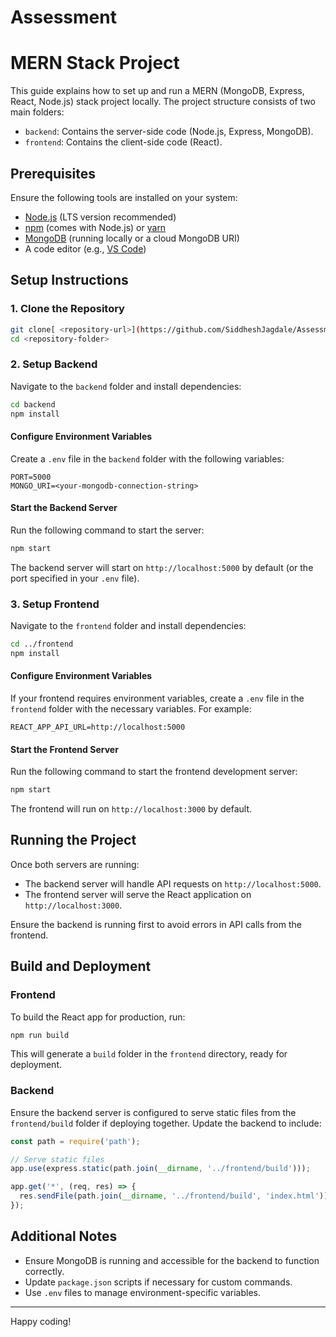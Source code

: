 # Assessment
# MERN Stack Project

This guide explains how to set up and run a MERN (MongoDB, Express, React, Node.js) stack project locally. The project structure consists of two main folders:

- `backend`: Contains the server-side code (Node.js, Express, MongoDB).
- `frontend`: Contains the client-side code (React).

## Prerequisites

Ensure the following tools are installed on your system:

- [Node.js](https://nodejs.org/) (LTS version recommended)
- [npm](https://www.npmjs.com/) (comes with Node.js) or [yarn](https://yarnpkg.com/)
- [MongoDB](https://www.mongodb.com/) (running locally or a cloud MongoDB URI)
- A code editor (e.g., [VS Code](https://code.visualstudio.com/))

## Setup Instructions

### 1. Clone the Repository

```bash
git clone[ <repository-url>](https://github.com/SiddheshJagdale/Assessment.git)
cd <repository-folder>
```

### 2. Setup Backend

Navigate to the `backend` folder and install dependencies:

```bash
cd backend
npm install
```

#### Configure Environment Variables

Create a `.env` file in the `backend` folder with the following variables:

```env
PORT=5000
MONGO_URI=<your-mongodb-connection-string>
```

#### Start the Backend Server

Run the following command to start the server:

```bash
npm start
```

The backend server will start on `http://localhost:5000` by default (or the port specified in your `.env` file).

### 3. Setup Frontend

Navigate to the `frontend` folder and install dependencies:

```bash
cd ../frontend
npm install
```

#### Configure Environment Variables

If your frontend requires environment variables, create a `.env` file in the `frontend` folder with the necessary variables. For example:

```env
REACT_APP_API_URL=http://localhost:5000
```

#### Start the Frontend Server

Run the following command to start the frontend development server:

```bash
npm start
```

The frontend will run on `http://localhost:3000` by default.

## Running the Project

Once both servers are running:

- The backend server will handle API requests on `http://localhost:5000`.
- The frontend server will serve the React application on `http://localhost:3000`.

Ensure the backend is running first to avoid errors in API calls from the frontend.

## Build and Deployment

### Frontend

To build the React app for production, run:

```bash
npm run build
```

This will generate a `build` folder in the `frontend` directory, ready for deployment.

### Backend

Ensure the backend server is configured to serve static files from the `frontend/build` folder if deploying together. Update the backend to include:

```javascript
const path = require('path');

// Serve static files
app.use(express.static(path.join(__dirname, '../frontend/build')));

app.get('*', (req, res) => {
  res.sendFile(path.join(__dirname, '../frontend/build', 'index.html'));
});
```

## Additional Notes

- Ensure MongoDB is running and accessible for the backend to function correctly.
- Update `package.json` scripts if necessary for custom commands.
- Use `.env` files to manage environment-specific variables.

---

Happy coding!
